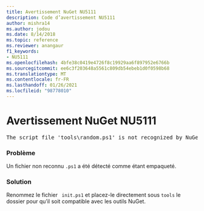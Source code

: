 ```yaml
---
title: Avertissement NuGet NU5111
description: Code d’avertissement NU5111
author: mishra14
ms.author: jodou
ms.date: 8/14/2018
ms.topic: reference
ms.reviewer: anangaur
f1_keywords:
- NU5111
ms.openlocfilehash: 4bfe38c0419e4726f8c19929aa6f897952e6766b
ms.sourcegitcommit: ee6c3f203648a5561c809db54ebeb1d0f0598b68
ms.translationtype: MT
ms.contentlocale: fr-FR
ms.lasthandoff: 01/26/2021
ms.locfileid: "98778010"
---
```

# <a name="nuget-warning-nu5111"></a>Avertissement NuGet NU5111
<pre>The script file 'tools\random.ps1' is not recognized by NuGet and hence will not be executed during installation of this package. Rename it to install.ps1, uninstall.ps1 or init.ps1 and place it directly under 'tools'.</pre>

### <a name="issue"></a>Problème

Un fichier non reconnu `.ps1` a été détecté comme étant empaqueté.


### <a name="solution"></a>Solution

Renommez le fichier ` init.ps1` et placez-le directement sous `tools` le dossier pour qu’il soit compatible avec les outils NuGet.

